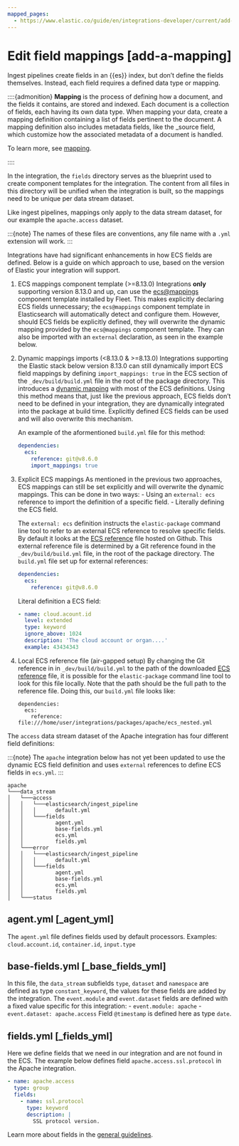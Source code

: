 ```yaml
---
mapped_pages:
  - https://www.elastic.co/guide/en/integrations-developer/current/add-a-mapping.html
---
```


# Edit field mappings [add-a-mapping]

Ingest pipelines create fields in an {{es}} index, but don’t define the fields themselves. Instead, each field requires a defined data type or mapping.

::::{admonition}
**Mapping** is the process of defining how a document, and the fields it contains, are stored and indexed. Each document is a collection of fields, each having its own data type. When mapping your data, create a mapping definition containing a list of fields pertinent to the document. A mapping definition also includes metadata fields, like the _source field, which customize how the associated metadata of a document is handled.

To learn more, see [mapping](docs-content://manage-data/data-store/mapping.md).

::::


In the integration, the `fields` directory serves as the blueprint used to create component templates for the integration. The content from all files in this directory will be unified when the integration is built, so the mappings need to be unique per data stream dataset.

Like ingest pipelines, mappings only apply to the data stream dataset, for our example the `apache.access` dataset.

:::{note}
The names of these files are conventions, any file name with a `.yml` extension will work.
:::

Integrations have had significant enhancements in how ECS fields are defined. Below is a guide on which approach to use, based on the version of Elastic your integration will support.

1. ECS mappings component template (>=8.13.0) Integrations **only** supporting version 8.13.0 and up, can use the [ecs@mappings](https://github.com/elastic/elasticsearch/blob/c2a3ec42632b0339387121efdef13f52c6c66848/x-pack/plugin/core/template-resources/src/main/resources/ecs%40mappings.json) component template installed by Fleet. This makes explicitly declaring ECS fields unnecessary; the `ecs@mappings` component template in Elasticsearch will automatically detect and configure them. However, should ECS fields be explicitly defined, they will overwrite the dynamic mapping provided by the `ecs@mappings` component template. They can also be imported with an `external` declaration, as seen in the example below.

1. Dynamic mappings imports (<8.13.0 & >=8.13.0) Integrations supporting the Elastic stack below version 8.13.0 can still dynamically import ECS field mappings by defining `import_mappings: true` in the ECS section of the `_dev/build/build.yml` file in the root of the package directory. This introduces a [dynamic mapping](https://github.com/elastic/elastic-package/blob/f439b96a74c27c5adfc3e7810ad584204bfaf85d/internal/builder/_static/ecs_mappings.yaml) with most of the ECS definitions. Using this method means that, just like the previous approach, ECS fields don’t need to be defined in your integration, they are dynamically integrated into the package at build time. Explicitly defined ECS fields can be used and will also overwrite this mechanism.

    An example of the aformentioned `build.yml` file for this method:

    ```yaml
    dependencies:
      ecs:
        reference: git@v8.6.0
        import_mappings: true
    ```

1. Explicit ECS mappings As mentioned in the previous two approaches, ECS mappings can still be set explicitly and will overwrite the dynamic mappings. This can be done in two ways: - Using an `external: ecs` reference to import the definition of a specific field. - Literally defining the ECS field.

    The `external: ecs` definition instructs the `elastic-package` command line tool to refer to an external ECS reference to resolve specific fields. By default it looks at the [ECS reference](https://raw.githubusercontent.com/elastic/ecs/v8.6.0/generated/ecs/ecs_nested.yml) file hosted on Github. This external reference file is determined by a Git reference found in the `_dev/build/build.yml` file, in the root of the package directory. The `build.yml` file set up for external references:

    ```yaml
    dependencies:
      ecs:
        reference: git@v8.6.0
    ```

    Literal definition a ECS field:

    ```yaml
    - name: cloud.acount.id
      level: extended
      type: keyword
      ignore_above: 1024
      description: 'The cloud account or organ....'
      example: 43434343
    ```

1. Local ECS reference file (air-gapped setup) By changing the Git reference in in `_dev/build/build.yml` to the path of the downloaded [ECS reference](https://raw.githubusercontent.com/elastic/ecs/v8.6.0/generated/ecs/ecs_nested.yml) file, it is possible for the `elastic-package` command line tool to look for this file locally. Note that the path should be the full path to the reference file. Doing this, our `build.yml` file looks like:

    ```
    dependencies:
      ecs:
        reference: file:///home/user/integrations/packages/apache/ecs_nested.yml
    ```


The `access` data stream dataset of the Apache integration has four different field definitions:

:::{note}
The `apache` integration below has not yet been updated to use the dynamic ECS field definition and uses `external` references to define ECS fields in `ecs.yml`.
:::

```text
apache
└───data_stream
│   └───access
│   │   └───elasticsearch/ingest_pipeline
│   │   │      default.yml
│   │   └───fields
│   │          agent.yml
│   │          base-fields.yml
│   │          ecs.yml
│   │          fields.yml
│   └───error
│   │   └───elasticsearch/ingest_pipeline
│   │   │      default.yml
│   │   └───fields
│   │          agent.yml
│   │          base-fields.yml
│   │          ecs.yml
│   │          fields.yml
│   └───status
```

## agent.yml [_agent_yml]

The `agent.yml` file defines fields used by default processors. Examples: `cloud.account.id`, `container.id`, `input.type`


## base-fields.yml [_base_fields_yml]

In this file, the `data_stream` subfields `type`, `dataset` and `namespace` are defined as type `constant_keyword`, the values for these fields are added by the integration. The `event.module` and `event.dataset` fields are defined with a fixed value specific for this integration: - `event.module: apache` - `event.dataset: apache.access` Field `@timestamp` is defined here as type `date`.


## fields.yml [_fields_yml]

Here we define fields that we need in our integration and are not found in the ECS. The example below defines field `apache.access.ssl.protocol` in the Apache integration.

```yaml
- name: apache.access
  type: group
  fields:
    - name: ssl.protocol
      type: keyword
      description: |
        SSL protocol version.
```

Learn more about fields in the [general guidelines](/extend/general-guidelines.md#_document_all_fields).
